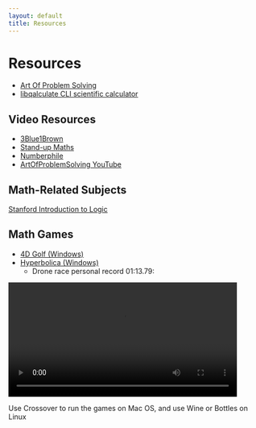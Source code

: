 ```yaml
---
layout: default
title: Resources
---
```


# Resources

- [Art Of Problem Solving](https://artofproblemsolving.com/)
- [libqalculate CLI scientific calculator](https://github.com/Qalculate/libqalculate)

## Video Resources

- [3Blue1Brown](https://www.youtube.com/@3blue1brown)
- [Stand-up Maths](https://www.youtube.com/@standupmaths)
- [Numberphile](https://www.youtube.com/@numberphile)
- [ArtOfProblemSolving YouTube](https://www.youtube.com/@ArtofProblemSolving)

## Math-Related Subjects

[Stanford Introduction to Logic](http://intrologic.stanford.edu/public/lessons.php)

## Math Games

- [4D Golf (Windows)](https://mega.nz/file/sK0W3AAC#Fzfk_UUOW5uqMSD--fPacgM-ID9cXTfA7rpjFhVAGsA)
- [Hyperbolica (Windows)](https://mega.nz/file/wWcxSCIZ#QeCsUCYvQfUv286zdrDB0sc-BrIbEkvQruQ917l4sDA)
	- Drone race personal record 01:13.79:

<video width="90%" height="auto" controls>
	<source src="/images/Drone-race-01-13-79.mp4" type="video/mp4">
</video>

Use Crossover to run the games on Mac OS, and use Wine or Bottles on Linux
